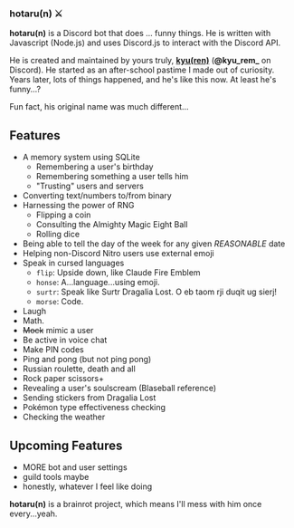 ### hotaru(n) ⚔️

**hotaru(n)** is a Discord bot that does ... funny things. He is written with Javascript (Node.js) and uses Discord.js to interact with the Discord API.

He is created and maintained by yours truly, [**kyu(ren)**](https://bladewyrm.dev/) (**@kyu_rem_** on Discord). He started as an after-school pastime I made out of curiosity. Years later, lots of things happened, and he's like this now. At least he's funny...?

Fun fact, his original name was much different...

## Features
- A memory system using SQLite
  - Remembering a user's birthday
  - Remembering something a user tells him
  - "Trusting" users and servers
- Converting text/numbers to/from binary
- Harnessing the power of RNG
  - Flipping a coin
  - Consulting the Almighty Magic Eight Ball
  - Rolling dice
- Being able to tell the day of the week for any given *REASONABLE* date
- Helping non-Discord Nitro users use external emoji
- Speak in cursed languages
  - `flip`: Upside down, like Claude Fire Emblem
  - `honse`: A...language...using emoji.
  - `surtr`: Speak like Surtr Dragalia Lost. O eb taom rji duqit ug sierj!
  - `morse`: Code.
- Laugh
- Math.
- ~~Mock~~ mimic a user
- Be active in voice chat
- Make PIN codes
- Ping and pong (but not ping pong)
- Russian roulette, death and all
- Rock paper scissors+
- Revealing a user's soulscream (Blaseball reference)
- Sending stickers from Dragalia Lost
- Pokémon type effectiveness checking
- Checking the weather

## Upcoming Features
- MORE bot and user settings
- guild tools maybe
- honestly, whatever I feel like doing

**hotaru(n)** is a brainrot project, which means I'll mess with him once every...yeah.